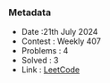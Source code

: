 ### Metadata

- Date :21th July 2024
- Contest : Weekly 407
- Problems : 4
- Solved : 3
- Link : [LeetCode](https://leetcode.com/contest/weekly-contest-407/)